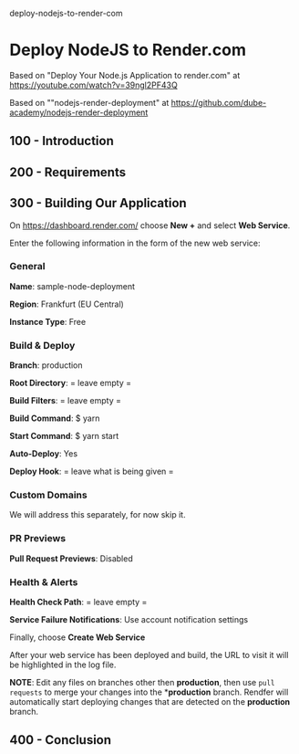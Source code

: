 deploy-nodejs-to-render-com
# Deploy NodeJS to Render.com

Based on "Deploy Your Node.js Application to render.com" at https://youtube.com/watch?v=39ngl2PF43Q

Based on ""nodejs-render-deployment" at https://github.com/dube-academy/nodejs-render-deployment

## 100 - Introduction

## 200 - Requirements

## 300 - Building Our Application

On https://dashboard.render.com/ choose **New +** and select **Web Service**.

Enter the following information in the form of the new web service:

### General

**Name**: sample-node-deployment

**Region**: Frankfurt (EU Central)

**Instance Type**: Free

### Build & Deploy

**Branch**: production

**Root Directory**: = leave empty =

**Build Filters**: = leave empty =

**Build Command**: $ yarn

**Start Command**: $ yarn start

**Auto-Deploy**: Yes

**Deploy Hook**: = leave what is being given =

### Custom Domains

We will address this separately, for now skip it.

### PR Previews

**Pull Request Previews**: Disabled

### Health & Alerts

**Health Check Path**: = leave empty =

**Service Failure Notifications**: Use account notification settings

Finally, choose **Create Web Service**

After your web service has been deployed and build, the URL to visit it will be highlighted in the log file.

**NOTE**: Edit any files on branches other then **production**, then use ```pull requests``` to merge your changes into the ***production** branch. Rendfer will automatically start deploying changes that are detected on the **production** branch.





## 400 - Conclusion

